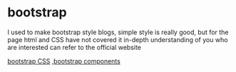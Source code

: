 # bootstrap
I used to make bootstrap style blogs, simple style is really good, but for the page html and CSS have not covered it in-depth understanding of you who are interested can refer to the official website 

 [bootstrap CSS](http://http://getbootstrap.com/css/) ,[bootstrap components](http://getbootstrap.com/components/)

